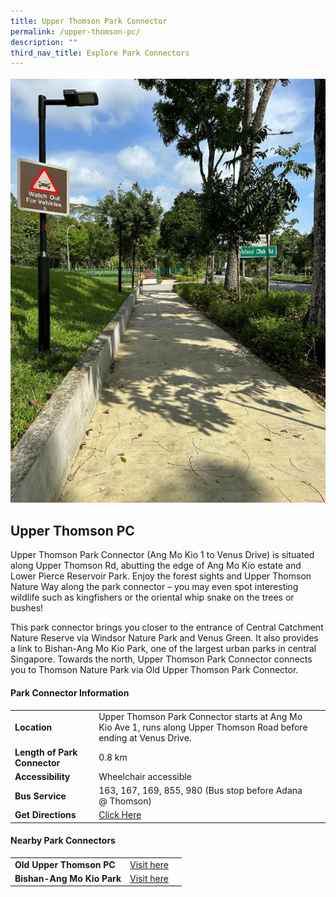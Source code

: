 ```yaml
---
title: Upper Thomson Park Connector
permalink: /upper-thomson-pc/
description: ""
third_nav_title: Explore Park Connectors
---
```

![](/images/upperthomsonpc.jpg)

## Upper Thomson PC

Upper Thomson Park Connector (Ang Mo Kio 1 to Venus Drive) is situated along Upper Thomson Rd, abutting the edge of Ang Mo Kio estate and Lower Pierce Reservoir Park. Enjoy the forest sights and Upper Thomson Nature Way along the park connector – you may even spot interesting wildlife such as kingfishers or the oriental whip snake on the trees or bushes!&nbsp;  
  
This park connector brings you closer to the entrance of Central Catchment Nature Reserve via Windsor Nature Park and Venus Green. It also provides a link to Bishan-Ang Mo Kio Park, one of the largest urban parks in central Singapore. Towards the north, Upper Thomson Park Connector connects you to Thomson Nature Park via Old Upper Thomson Park Connector. 


#### Park Connector Information

|  |  |  |
| -------- | -------- | -------- |
| **Location** |Upper Thomson Park Connector starts at Ang Mo Kio Ave 1, runs along Upper Thomson Road before ending at Venus Drive. |  |
| **Length of Park Connector** | 0.8 km   |  |
| **Accessibility** | Wheelchair accessible | |
| **Bus Service** | 163, 167, 169, 855, 980 (Bus stop before Adana @ Thomson) | |
| **Get Directions** |  [Click Here](https://www.onemap.gov.sg/main/v2/?lat=1.3676360762378668&amp;lng=103.82813670797135) | |


#### Nearby Park Connectors

|   |  |  |
| -------- | -------- | -------- |
| **Old Upper Thomson PC** | [Visit here](https://www.nparks.gov.sg/gardens-parks-and-nature/park-connector-network/old-upper-thomson-pc) | | 
| **Bishan-Ang Mo Kio Park** | [Visit here](https://www.nparks.gov.sg/gardens-parks-and-nature/park-connector-network/bishan-ang-mo-kio-park) | |